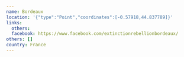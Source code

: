 ```yaml
---
name: Bordeaux
location: '{"type":"Point","coordinates":[-0.57918,44.837789]}'
links:
  others: 
  facebook: https://www.facebook.com/extinctionrebellionbordeaux/
others: []
country: France
---
```


